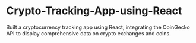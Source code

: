 # Crypto-Tracking-App-using-React
Built a cryptocurrency tracking app using React, integrating the CoinGecko API to display comprehensive data on crypto exchanges and coins.
